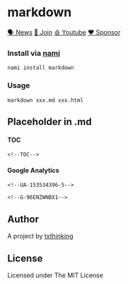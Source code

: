 # markdown

[🗣 News](https://t.me/txthinking_news)
[💬 Join](https://join.txthinking.com)
[🩸 Youtube](https://www.youtube.com/txthinking) 
[❤️ Sponsor](https://github.com/sponsors/txthinking)

### Install via [nami](https://github.com/txthinking/nami)

```
nami install markdown
```

### Usage

```
markdown xxx.md xxx.html
```

## Placeholder in .md

#### TOC

```
<!--TOC-->
```

#### Google Analytics

```
<!--UA-153534396-5-->
```

```
<!--G-96ENZWNBX1-->
```

## Author

A project by [txthinking](https://www.txthinking.com)

## License

Licensed under The MIT License
